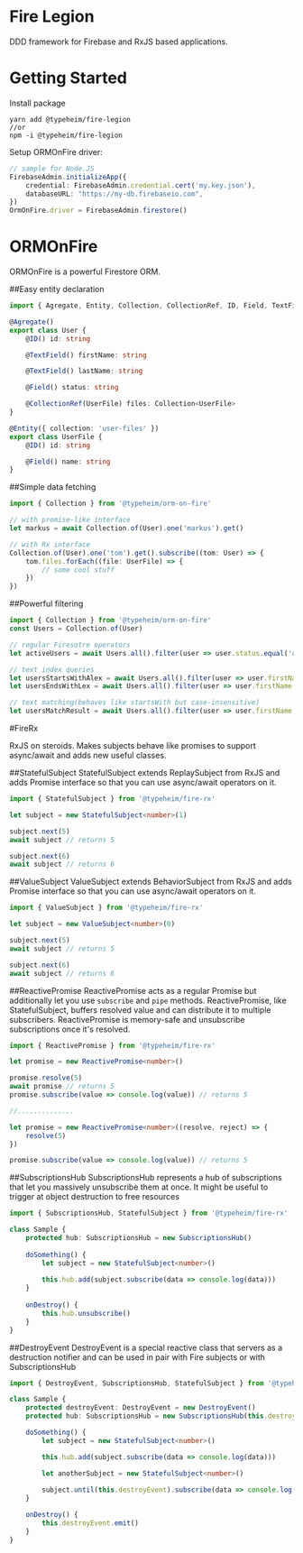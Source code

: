 # Fire Legion
DDD framework for Firebase and RxJS based applications.

# Getting Started
Install package
```shell
yarn add @typeheim/fire-legion
//or
npm -i @typeheim/fire-legion
```
Setup ORMOnFire driver:
```typescript
// sample for Node.JS
FirebaseAdmin.initializeApp({
    credential: FirebaseAdmin.credential.cert('my.key.json'),
    databaseURL: "https://my-db.firebaseio.com",
})
OrmOnFire.driver = FirebaseAdmin.firestore()
```

# ORMOnFire
ORMOnFire is a powerful Firestore ORM. 

##Easy entity declaration
```typescript
import { Agregate, Entity, Collection, CollectionRef, ID, Field, TextField } from '@typeheim/orm-on-fire'

@Agregate()
export class User {
    @ID() id: string

    @TextField() firstName: string

    @TextField() lastName: string

    @Field() status: string

    @CollectionRef(UserFile) files: Collection<UserFile>
}

@Entity({ collection: 'user-files' })
export class UserFile {
    @ID() id: string

    @Field() name: string
}
```

##Simple data fetching 
```typescript
import { Collection } from '@typeheim/orm-on-fire'

// with promise-like interface
let markus = await Collection.of(User).one('markus').get()

// with Rx interface
Collection.of(User).one('tom').get().subscribe((tom: User) => {
    tom.files.forEach((file: UserFile) => {
        // some cool stuff
    })
}) 
```

##Powerful filtering
```typescript
import { Collection } from '@typeheim/orm-on-fire'
const Users = Collection.of(User)

// regular Firesotre operators
let activeUsers = await Users.all().filter(user => user.status.equal('active')).get()

// text index queries 
let usersStartsWithAlex = await Users.all().filter(user => user.firstName.startsWith('Alex')).get() // case-sensitive search
let usersEndsWithLex = await Users.all().filter(user => user.firstName.endsWith('lex')).get() // case-sensitive search

// text matching(behaves like startsWith but case-insensitive)
let usersMatchResult = await Users.all().filter(user => user.firstName.match('aLex')).get() // case-insensitive search
```

#FireRx 

RxJS on steroids. Makes subjects behave like promises to support async/await and adds new useful classes. 

##StatefulSubject
StatefulSubject extends ReplaySubject from RxJS and adds Promise interface so that you can use async/await operators on it.
```typescript
import { StatefulSubject } from '@typeheim/fire-rx'

let subject = new StatefulSubject<number>(1)

subject.next(5)
await subject // returns 5

subject.next(6)
await subject // returns 6
```

##ValueSubject
ValueSubject extends BehaviorSubject from RxJS and adds Promise interface so that you can use async/await operators on it.
```typescript
import { ValueSubject } from '@typeheim/fire-rx'

let subject = new ValueSubject<number>(0)

subject.next(5)
await subject // returns 5

subject.next(6)
await subject // returns 6
```

##ReactivePromise
ReactivePromise acts as a regular Promise but additionally let you use `subscribe` and `pipe` methods. ReactivePromise, like 
StatefulSubject, buffers resolved value and can distribute it to multiple subscribers. 
ReactivePromise is memory-safe and unsubscribe subscriptions once it's resolved. 

```typescript
import { ReactivePromise } from '@typeheim/fire-rx'

let promise = new ReactivePromise<number>()

promise.resolve(5)
await promise // returns 5
promise.subscribe(value => console.log(value)) // returns 5 

//..............

let promise = new ReactivePromise<number>((resolve, reject) => {
    resolve(5)
})

promise.subscribe(value => console.log(value)) // returns 5 
```

##SubscriptionsHub
SubscriptionsHub represents a hub of subscriptions that let you massively unsubscribe them at once. It might be useful to trigger
at object destruction to free resources
```typescript
import { SubscriptionsHub, StatefulSubject } from '@typeheim/fire-rx'

class Sample {
    protected hub: SubscriptionsHub = new SubscriptionsHub()
    
    doSomething() {
        let subject = new StatefulSubject<number>()
        
        this.hub.add(subject.subscribe(data => console.log(data)))
    }
    
    onDestroy() {
        this.hub.unsubscribe()
    }
}
```

##DestroyEvent
DestroyEvent is a special reactive class that servers as a destruction notifier and can be used in pair with Fire subjects or
with SubscriptionsHub

```typescript
import { DestroyEvent, SubscriptionsHub, StatefulSubject } from '@typeheim/fire-rx'

class Sample {
    protected destroyEvent: DestroyEvent = new DestroyEvent()
    protected hub: SubscriptionsHub = new SubscriptionsHub(this.destroyEvent)

    doSomething() {
        let subject = new StatefulSubject<number>()

        this.hub.add(subject.subscribe(data => console.log(data)))

        let anotherSubject = new StatefulSubject<number>()
        
        subject.until(this.destroyEvent).subscribe(data => console.log(data))
    }

    onDestroy() {
        this.destroyEvent.emit()
    }
}
```
